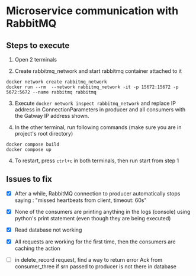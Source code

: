 # Microservice communication with RabbitMQ

## Steps to execute

1. Open 2 terminals

2. Create rabbitmq_network and start rabbitmq container attached to it

```
docker network create rabbitmq_network
docker run --rm  --network rabbitmq_network -it -p 15672:15672 -p 5672:5672 --name rabbitmq rabbitmq
```

3. Execute `docker network inspect rabbitmq_network` and replace IP address in ConnectionParameters in producer and all consumers with the Gatway IP address shown.

4. In the other terminal, run following commands (make sure you are in project's root directory)

```
docker compose build
docker compose up
```

4. To restart, press `ctrl+c` in both terminals, then run start from step 1

## Issues to fix

- [x] After a while, RabbitMQ connection to producer automatically stops saying : "missed heartbeats from client, timeout: 60s"

- [x] None of the consumers are printing anything in the logs (console) using python's print statement (even though they are being executed)

- [x] Read database not working

- [x] All requests are working for the first time, then the consumers are caching the action

- [ ] in delete_record request, find a way to return error Ack from consumer_three if srn passed to producer is not there in database
